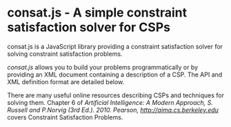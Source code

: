 # consat.js - A simple constraint satisfaction solver for CSPs

consat.js is a JavaScript library providing a constraint satisfaction solver for solving constraint satisfaction problems.

_consat.js_ allows you to build your problems programmatically or by providing an XML document containing a description of a CSP. The API and XML definition format are detailed below.

There are many useful online resources describing CSPs and techniques for solving them. Chapter 6 of _Artificial Intelligence: A Modern Approach, S. Russell and P.Norvig (3rd Ed.). 2010. Pearson, http://aima.cs.berkeley.edu_ covers Constraint Satisfaction Problems.

